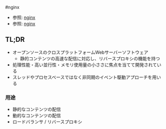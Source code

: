 #nginx
- 参照: [nginx](https://nginx.org/en/)
- 参照: [nginx](https://ja.wikipedia.org/wiki/Nginx)

## TL;DR
- オープンソースのクロスプラットフォームWebサーバーソフトウェア
  - 静的コンテンツの高速な配信に対応し、リバースプロキシの機能を持つ
- 処理性能・高い並行性・メモリ使用量の小ささに焦点を当てて開発されている
- スレッドやプロセスベースではなく非同期のイベント駆動アプローチを用いる

### 用途
- 静的なコンテンツの配信
- 動的なコンテンツの配信
- ロードバランサ / リバースプロキシ
